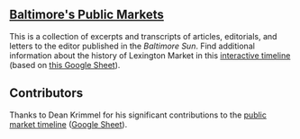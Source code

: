 ## [Baltimore's Public Markets](https://elipousson.github.io/publicmarkets/)

This is a collection of excerpts and transcripts of articles, editorials, and letters to the editor published in the _Baltimore Sun_. Find additional information about the history of Lexington Market in this [interactive timeline](https://elipousson.github.io/publicmarkets/timeline) (based on [this Google Sheet](https://docs.google.com/spreadsheets/d/1sbFy5-OpVE9lUu47ZoDPKs1-s8JZtVeyqM1bYm0Iuag/edit#gid=0)).

## Contributors

Thanks to Dean Krimmel for his significant contributions to the [public market timeline](https://elipousson.github.io/publicmarkets/timeline) ([Google Sheet](https://docs.google.com/spreadsheets/d/1sbFy5-OpVE9lUu47ZoDPKs1-s8JZtVeyqM1bYm0Iuag/edit?usp=sharing)).
